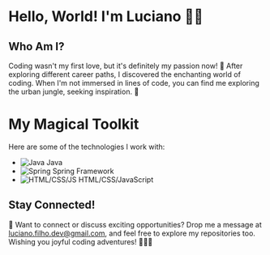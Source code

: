 # Hello, World! I'm Luciano 👋🌟

## Who Am I?

Coding wasn't my first love, but it's definitely my passion now! 🚀 After exploring different career paths, I discovered the enchanting world of coding. When I'm not immersed in lines of code, you can find me exploring the urban jungle, seeking inspiration. 🌇

# My Magical Toolkit

Here are some of the technologies I work with:

- ![Java](https://github.com/Luciano-S-F/Luciano-S-F/blob/main/assets/109206269/d09ecafb-cdc1-4786-9b70-187a98d1ced5.png) Java
- ![Spring](https://github.com/Luciano-S-F/Luciano-S-F/blob/main/assets/109206269/9f8e73f0-2eb3-4063-b8e6-b074160ba185.png) Spring Framework
- ![HTML/CSS/JS](https://github.com/Luciano-S-F/Luciano-S-F/blob/main/assets/109206269/a55e6520-34f7-4bc5-8c6d-23ac46ed8fec.png) HTML/CSS/JavaScript

## Stay Connected!

📧 Want to connect or discuss exciting opportunities? Drop me a message at luciano.filho.dev@gmail.com, and feel free to explore my repositories too. Wishing you joyful coding adventures! 🧙‍♂️✨

